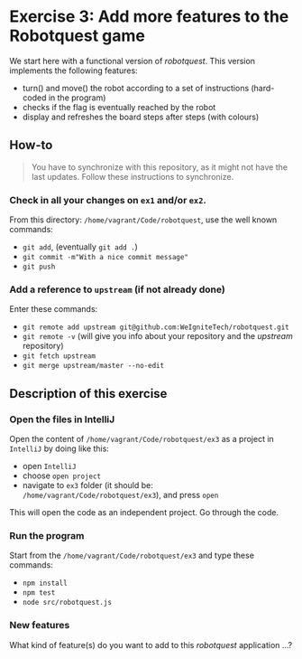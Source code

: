# Exercise 3: Add more features to the Robotquest game

We start here with a functional version of _robotquest_. This version implements the following features: 
 - turn() and move() the robot according to a set of instructions (hard-coded in the program)
 - checks if the flag is eventually reached by the robot
 - display and refreshes the board steps after steps (with colours)

## How-to 
> You have to synchronize with this repository, as it might not have the last updates. Follow these instructions to synchronize.

### Check in all your changes on `ex1` and/or `ex2`. 
From this directory: `/home/vagrant/Code/robotquest`, use the well known commands: 
 - `git add`, (eventually `git add .`) 
 - `git commit -m"With a nice commit message"` 
 - `git push`

### Add a reference to `upstream` (if not already done)
Enter these commands:
 - `git remote add upstream git@github.com:WeIgniteTech/robotquest.git`
 - `git remote -v` (will give you info about your repository and the _upstream_ repository)
 - `git fetch upstream`
 - `git merge upstream/master --no-edit`
 

## Description of this exercise

### Open the files in IntelliJ
Open the content of `/home/vagrant/Code/robotquest/ex3` as a project in `IntelliJ` by doing like this: 
 - open `IntelliJ`
 - choose `open project`
 - navigate to `ex3` folder (it should be: `/home/vagrant/Code/robotquest/ex3`), and press `open`

This will open the code as an independent project. Go through the code. 


### Run the program
Start from the `/home/vagrant/Code/robotquest/ex3` and type these commands: 
 - `npm install`
 - `npm test`
 - `node src/robotquest.js`


### New features
What kind of feature(s) do you want to add to this _robotquest_ application ...?

